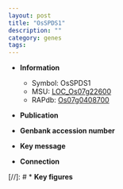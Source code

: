 ```yaml
---
layout: post
title: "OsSPDS1"
description: ""
category: genes
tags: 
---
```


* **Information**  
    + Symbol: OsSPDS1  
    + MSU: [LOC_Os07g22600](http://rice.uga.edu/cgi-bin/ORF_infopage.cgi?orf=LOC_Os07g22600)  
    + RAPdb: [Os07g0408700](http://rapdb.dna.affrc.go.jp/viewer/gbrowse_details/irgsp1?name=Os07g0408700)  

* **Publication**  

* **Genbank accession number**  

* **Key message**  

* **Connection**  

[//]: # * **Key figures**  


